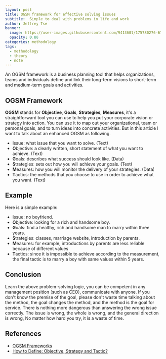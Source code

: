 ```yaml
---
layout: post
title: OGSM framework for effective solving issues
subtitle:  Simple to deal with problems in life and work
author: Jeffrey Tse
banner:
  image: https://user-images.githubusercontent.com/9413601/175780276-67b47ace-82a9-454b-9429-4a99d55ebba6.png
  opacity: 0.80
categories: methodology
tags:
  - methodology
  - theory
  - note
---
```


An OGSM framework is a business planning tool that helps organizations, teams
and individuals define and link their long-term visions to short-term and
medium-term goals and activities.

## OGSM Framework

**OGSM** stands for **Objective**, **Goals**, **Strategies**, **Measures**, it's
a straightforward tool you can use to help you put your corporate vision or
strategy into action. You can use it to map out your organizational, team or
personal goals, and to turn ideas into concrete activities. But in this
article I want to talk about an enhanced OGSM as following.

- **I**ssue: what issue that you want to solve. (Text)
- **O**bjective: a clearly written, short statement of what you want to
  achieve. (Text)
- **G**oals: describes what success should look like. (Data)
- **S**trategies: sets out how you will achieve your goals. (Text)
- **M**easures: how you will monitor the delivery of your strategies. (Data)
- **T**actics: the methods that you choose to use in order to achieve
  what you want. (Text)

## Example

Here is a simple example:

- **I**ssue: no boyfriend.
- **O**bjective: looking for a rich and handsome boy.
- **G**oals: find a healthy, rich and handsome man to marry within three years.
- **S**trategies: classes, marriage website, introduction by parents.
- **M**easures: for example, introductions by parents are less reliable
  because of different values
- **T**actics: since it is impossible to achieve according to the measurement,
  the final tactic is to marry a boy with same values within 5 years.

## Conclusion

Learn the above problem-solving logic, you can be competent in any management
position (such as CEO), communicate with anyone. If you don't know the premise
of the goal, please don't waste time talking about the method, the goal
changes the method, and the method is the goal for service. There is nothing
more dangerous than answering the wrong issue correctly. The issue is wrong,
the whole is wrong, and the general direction is wrong, No matter how hard you
try, it is a waste of time.

## References

- [OGSM Frameworks](https://www.mindtools.com/pages/article/ogsm-frameworks.htm#:~:text=OGSM%20stands%20for%20objective%2C%20goals,turn%20ideas%20into%20concrete%20activities.)
- [How to Define: Objective, Strategy and Tactic?](https://www.adviso.ca/en/blog/business/definition-objective-strategy-and-tactic-infographic/)
